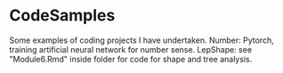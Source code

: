 # CodeSamples
Some examples of coding projects I have undertaken.
Number: Pytorch, training artificial neural network for number sense.
LepShape: see "Module6.Rmd" inside folder for code for shape and tree analysis. 